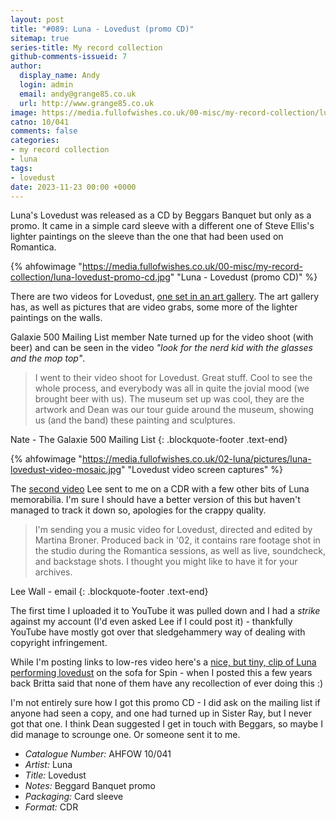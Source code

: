 ```yaml
---
layout: post
title: "#089: Luna - Lovedust (promo CD)"
sitemap: true
series-title: My record collection
github-comments-issueid: 7
author:
  display_name: Andy
  login: admin
  email: andy@grange85.co.uk
  url: http://www.grange85.co.uk
image: https://media.fullofwishes.co.uk/00-misc/my-record-collection/luna-lovedust-promo-cd.jpg
catno: 10/041
comments: false
categories:
- my record collection
- luna
tags:
- lovedust
date: 2023-11-23 00:00 +0000
---
```

Luna's Lovedust was released as a CD by Beggars Banquet but only as a promo. It came in a simple card sleeve with a different one of Steve Ellis's lighter paintings on the sleeve than the one that had been used on Romantica.

{% ahfowimage "https://media.fullofwishes.co.uk/00-misc/my-record-collection/luna-lovedust-promo-cd.jpg" "Luna - Lovedust (promo CD)" %}

There are two videos for Lovedust, [one set in an art gallery](https://www.youtube.com/watch?v=qZ3S_5i3Mj0). The art gallery has, as well as pictures that are video grabs, some more of the lighter paintings on the walls.

Galaxie 500 Mailing List member Nate turned up for the video shoot (with beer) and can be seen in the video _"look for the nerd kid with the glasses and the mop top"_.

<!--more-->

> I went to their video shoot for Lovedust. Great stuff. Cool to see the whole process, and everybody was all in quite the jovial mood (we brought beer with us). The museum set up was cool, they are the artwork and Dean was our tour guide around the museum, showing us (and the band) these painting and sculptures. 

Nate - The Galaxie 500 Mailing List
{: .blockquote-footer .text-end}

{% ahfowimage "https://media.fullofwishes.co.uk/02-luna/pictures/luna-lovedust-video-mosaic.jpg" "Lovedust video screen captures" %}

The [second video](https://youtu.be/VB-coiiqqr0) Lee sent to me on a CDR with a few other bits of Luna memorabilia. I'm sure I should have a better version of this but haven't managed to track it down so, apologies for the crappy quality.

> I'm sending you a music video for Lovedust, directed and edited by Martina Broner. Produced back in '02, it contains rare footage shot in the studio during the Romantica sessions, as well as live, soundcheck, and backstage shots.  I thought you might like to have it for your archives.

Lee Wall - email
{: .blockquote-footer .text-end}

The first time I uploaded it to YouTube it was pulled down and I had a _strike_ against my account (I'd even asked Lee if I could post it) - thankfully YouTube have mostly got over that sledgehammery way of dealing with copyright infringement.

While I'm posting links to low-res video here's a [nice, but tiny, clip of Luna performing lovedust](https://youtu.be/12MDJwMzpfM) on the sofa for Spin - when I posted this a few years back Britta said that none of them have any recollection of ever doing this :)

I'm not entirely sure how I got this promo CD - I did ask on the mailing list if anyone had seen a copy, and one had turned up in Sister Ray, but I never got that one. I think Dean suggested I get in touch with Beggars, so maybe I did manage to scrounge one. Or someone sent it to me.

 - *Catalogue Number:* AHFOW 10/041
 - *Artist:* Luna
 - *Title:* Lovedust
 - *Notes:* Beggard Banquet promo
 - *Packaging:* Card sleeve
 - *Format:* CDR
